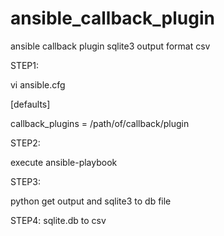 # ansible_callback_plugin
ansible callback plugin
sqlite3
output format csv

STEP1:

vi ansible.cfg

[defaults]

callback_plugins = /path/of/callback/plugin
  
STEP2:

execute ansible-playbook

STEP3:

python get output and sqlite3 to db file

STEP4:
sqlite.db to csv


